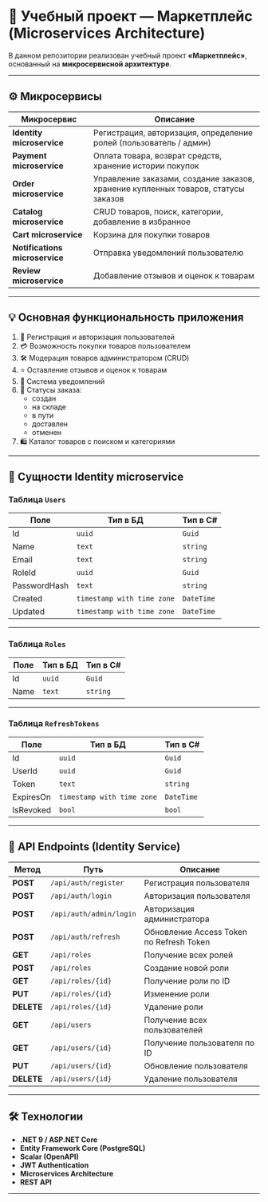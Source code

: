 # 🏪 Учебный проект — Маркетплейс (Microservices Architecture)

В данном репозитории реализован учебный проект **«Маркетплейс»**, основанный на **микросервисной архитектуре**.

---

## ⚙️ Микросервисы

| Микросервис | Описание |
|--------------|-----------|
| **Identity microservice** | Регистрация, авторизация, определение ролей (пользователь / админ) |
| **Payment microservice** | Оплата товара, возврат средств, хранение истории покупок |
| **Order microservice** | Управление заказами, создание заказов, хранение купленных товаров, статусы заказов |
| **Catalog microservice** | CRUD товаров, поиск, категории, добавление в избранное |
| **Cart microservice** | Корзина для покупки товаров |
| **Notifications microservice** | Отправка уведомлений пользователю |
| **Review microservice** | Добавление отзывов и оценок к товарам |

---

## 💡 Основная функциональность приложения

1. 👤 Регистрация и авторизация пользователей  
2. 💳 Возможность покупки товаров пользователем  
3. 🛠️ Модерация товаров администратором (CRUD)  
4. ⭐ Оставление отзывов и оценок к товарам  
5. 🔔 Система уведомлений  
6. 🚚 Статусы заказа:  
   - создан  
   - на складе  
   - в пути  
   - доставлен  
   - отменен  
7. 🛍️ Каталог товаров с поиском и категориями  

---

## 🧩 Сущности **Identity microservice**

### Таблица `Users`

| Поле | Тип в БД | Тип в C# |
|------|-----------|----------|
| Id | `uuid` | `Guid` |
| Name | `text` | `string` |
| Email | `text` | `string` |
| RoleId | `uuid` | `Guid` |
| PasswordHash | `text` | `string` |
| Created | `timestamp with time zone` | `DateTime` |
| Updated | `timestamp with time zone` | `DateTime` |

---

### Таблица `Roles`

| Поле | Тип в БД | Тип в C# |
|------|-----------|----------|
| Id | `uuid` | `Guid` |
| Name | `text` | `string` |

---

### Таблица `RefreshTokens`

| Поле | Тип в БД | Тип в C# |
|------|-----------|----------|
| Id | `uuid` | `Guid` |
| UserId | `uuid` | `Guid` |
| Token | `text` | `string` |
| ExpiresOn | `timestamp with time zone` | `DateTime` |
| IsRevoked | `bool` | `bool` |

---

## 🔗 API Endpoints (Identity Service)

| Метод | Путь | Описание |
|--------|------|-----------|
| **POST** | `/api/auth/register` | Регистрация пользователя |
| **POST** | `/api/auth/login` | Авторизация пользователя |
| **POST** | `/api/auth/admin/login` | Авторизация администратора |
| **POST** | `/api/auth/refresh` | Обновление Access Token по Refresh Token |
| **GET** | `/api/roles` | Получение всех ролей |
| **POST** | `/api/roles` | Создание новой роли |
| **GET** | `/api/roles/{id}` | Получение роли по ID |
| **PUT** | `/api/roles/{id}` | Изменение роли |
| **DELETE** | `/api/roles/{id}` | Удаление роли |
| **GET** | `/api/users` | Получение всех пользователей |
| **GET** | `/api/users/{id}` | Получение пользователя по ID |
| **PUT** | `/api/users/{id}` | Обновление пользователя |
| **DELETE** | `/api/users/{id}` | Удаление пользователя |

---

## 🛠️ Технологии

- **.NET 9 / ASP.NET Core**
- **Entity Framework Core (PostgreSQL)**
- **Scalar (OpenAPI)**
- **JWT Authentication**
- **Microservices Architecture**
- **REST API**

---